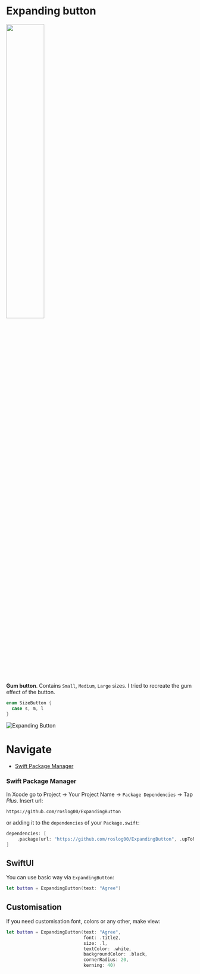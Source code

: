 # Expanding button

<p float="left">
  <img src="https://s10.gifyu.com/images/SYERY.gif" width="45%">
</p>
 

**Gum button**. Contains `Small`, `Medium`, `Large` sizes.
I tried to recreate the gum effect of the button.

  ```swift
enum SizeButton {
    case s, m, l
}
```

![Expanding Button](https://i.postimg.cc/B60ZQLsm/2024-06-04-19-47-55.png)

# Navigate
- [Swift Package Manager](#swift-package-manager)


### Swift Package Manager

In Xcode go to Project -> Your Project Name -> `Package Dependencies` -> Tap _Plus_. Insert url:

```
https://github.com/roslog00/ExpandingButton
```

or adding it to the `dependencies` of your `Package.swift`:

```swift
dependencies: [
    .package(url: "https://github.com/roslog00/ExpandingButton", .upToNextMajor(from: "1.0"))
]
```

## SwiftUI

You can use basic way via `ExpandingButton`:

```swift
let button = ExpandingButton(text: "Agree")
```

## Customisation

If you need customisation font, colors or any other, make view:

```swift
let button = ExpandingButton(text: "Agree", 
                             font: .title2,
                             size: .l,
                             textColor: .white,
                             backgroundColor: .black,
                             cornerRadius: 20,
                             kerning: 40)
```
